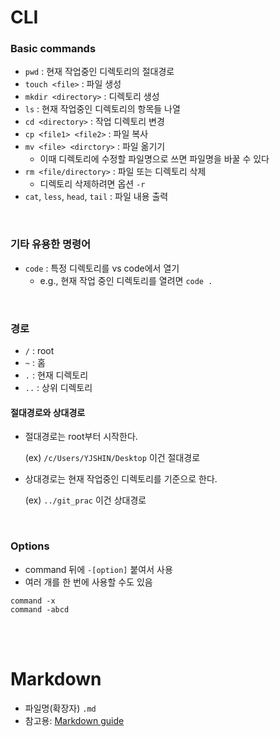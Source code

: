 # CLI

### Basic commands

- `pwd` : 현재 작업중인 디렉토리의 절대경로
- `touch <file>` : 파일 생성
- `mkdir <directory>` : 디렉토리 생성
- `ls` : 현재 작업중인 디렉토리의 항목들 나열
- `cd <directory>` : 작업 디렉토리 변경
- `cp <file1> <file2>` : 파일 복사
- `mv <file> <dirctory>` : 파일 옮기기 
  - 이때 디렉토리에 수정할 파일명으로 쓰면 파일명을 바꿀 수 있다 
- `rm <file/directory>` : 파일 또는 디렉토리 삭제
  - 디렉토리 삭제하려면 옵션 `-r`
- `cat`, `less`, `head`, `tail` : 파일 내용 출력 

<br>

### 기타 유용한 명령어
- `code` : 특정 디렉토리를 vs code에서 열기
  - e.g., 현재 작업 중인 디렉토리를 열려면 `code .`

<br>

### 경로

- `/` : root
- `~` : 홈
- `.` : 현재 디렉토리
- `..` : 상위 디렉토리

#### 절대경로와 상대경로

- 절대경로는 root부터 시작한다.

  (ex) `/c/Users/YJSHIN/Desktop` 이건 절대경로

- 상대경로는 현재 작업중인 디렉토리를 기준으로 한다.

  (ex) `../git_prac` 이건 상대경로

<br>

### Options

- command 뒤에 `-[option]` 붙여서 사용
- 여러 개를 한 번에 사용할 수도 있음
```
command -x
command -abcd
```

<br><br>

# Markdown

- 파일명(확장자) `.md`
- 참고용: [Markdown guide](https://www.markdownguide.org/basic-syntax/)
